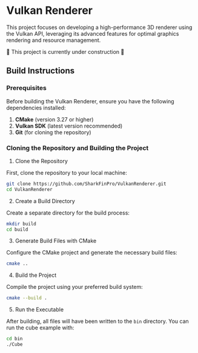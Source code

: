 # Vulkan Renderer

This project focuses on developing a high-performance 3D renderer using the Vulkan API, leveraging its advanced features for optimal graphics rendering and resource management.

🚧 This project is currently under construction 🚧

## Build Instructions

### Prerequisites

Before building the Vulkan Renderer, ensure you have the following dependencies installed:

1. **CMake** (version 3.27 or higher)
2. **Vulkan SDK** (latest version recommended)
3. **Git** (for cloning the repository)

### Cloning the Repository and Building the Project

1. Clone the Repository

First, clone the repository to your local machine:

```bash
git clone https://github.com/SharkFinPro/VulkanRenderer.git
cd VulkanRenderer
```

2. Create a Build Directory

Create a separate directory for the build process:

```bash
mkdir build
cd build
```

3. Generate Build Files with CMake

Configure the CMake project and generate the necessary build files:

```bash
cmake ..
```

4. Build the Project

Compile the project using your preferred build system:

```bash
cmake --build .
```

5. Run the Executable

After building, all files will have been written to the `bin` directory. You can run the cube example with:

```bash
cd bin
./Cube
```
